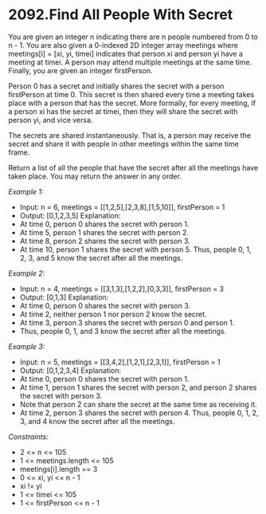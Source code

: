 # 2092.Find All People With Secret


You are given an integer n indicating there are n people numbered from 0 to n - 1. You are also given a 0-indexed 2D integer array meetings where meetings[i] = [xi, yi, timei] indicates that person xi and person yi have a meeting at timei. A person may attend multiple meetings at the same time. Finally, you are given an integer firstPerson.

Person 0 has a secret and initially shares the secret with a person firstPerson at time 0. This secret is then shared every time a meeting takes place with a person that has the secret. More formally, for every meeting, if a person xi has the secret at timei, then they will share the secret with person yi, and vice versa.

The secrets are shared instantaneously. That is, a person may receive the secret and share it with people in other meetings within the same time frame.

Return a list of all the people that have the secret after all the meetings have taken place. You may return the answer in any order.

 

*Example 1:*

- Input: n = 6, meetings = [[1,2,5],[2,3,8],[1,5,10]], firstPerson = 1
- Output: [0,1,2,3,5]
Explanation:
- At time 0, person 0 shares the secret with person 1.
- At time 5, person 1 shares the secret with person 2.
- At time 8, person 2 shares the secret with person 3.
- At time 10, person 1 shares the secret with person 5.​​​​
Thus, people 0, 1, 2, 3, and 5 know the secret after all the meetings.

*Example 2:*

- Input: n = 4, meetings = [[3,1,3],[1,2,2],[0,3,3]], firstPerson = 3
- Output: [0,1,3]
Explanation:
- At time 0, person 0 shares the secret with person 3.
- At time 2, neither person 1 nor person 2 know the secret.
- At time 3, person 3 shares the secret with person 0 and person 1.
- Thus, people 0, 1, and 3 know the secret after all the meetings.

*Example 3:*

- Input: n = 5, meetings = [[3,4,2],[1,2,1],[2,3,1]], firstPerson = 1
- Output: [0,1,2,3,4]
Explanation:
- At time 0, person 0 shares the secret with person 1.
- At time 1, person 1 shares the secret with person 2, and person 2 shares the secret with person 3.
- Note that person 2 can share the secret at the same time as receiving it.
- At time 2, person 3 shares the secret with person 4.
Thus, people 0, 1, 2, 3, and 4 know the secret after all the meetings.
 

*Constraints:*

- 2 <= n <= 105
- 1 <= meetings.length <= 105
- meetings[i].length == 3
- 0 <= xi, yi <= n - 1
- xi != yi
- 1 <= timei <= 105
- 1 <= firstPerson <= n - 1
